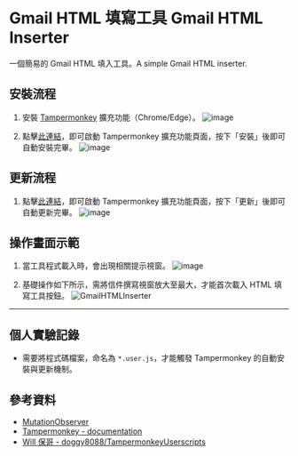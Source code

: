 # Gmail HTML 填寫工具 Gmail HTML Inserter

一個簡易的 Gmail HTML 填入工具。A simple Gmail HTML inserter.

## 安裝流程

1. 安裝 [Tampermonkey](https://chrome.google.com/webstore/detail/tampermonkey/dhdgffkkebhmkfjojejmpbldmpobfkfo) 擴充功能（Chrome/Edge）。
  ![image](https://user-images.githubusercontent.com/22278312/218531361-94cf8e49-1ece-4c9e-a252-a01277fca749.png)

2. 點擊[此連結](https://github.com/gandolfreddy/GmailHTMLInserter/raw/main/src/GmailHTMLInserter.user.js)，即可啟動 Tampermonkey 擴充功能頁面，按下「安裝」後即可自動安裝完畢。
  ![image](https://user-images.githubusercontent.com/22278312/218531414-9bd09939-94b7-4f4a-ac26-d9496aadf637.png)

## 更新流程

1. 點擊[此連結](https://github.com/gandolfreddy/GmailHTMLInserter/raw/main/src/GmailHTMLInserter.user.js)，即可啟動 Tampermonkey 擴充功能頁面，按下「更新」後即可自動更新完畢。
  ![image](https://user-images.githubusercontent.com/22278312/218531884-085ea33e-db99-4692-be6d-84c8c022a6b8.png)

## 操作畫面示範

1. 當工具程式載入時，會出現相關提示視窗。
  ![image](https://user-images.githubusercontent.com/22278312/218553502-8161d7a8-68cc-4069-9e99-af26a9b3b6f8.png)

2. 基礎操作如下所示，需將信件撰寫視窗放大至最大，才能首次載入 HTML 填寫工具按鈕。
  ![GmailHTMLInserter](https://user-images.githubusercontent.com/22278312/218556871-6b910310-0857-4102-ab80-ad41d8615510.gif)
---

## 個人實驗記錄

- 需要將程式碼檔案，命名為 `*.user.js`，才能觸發 Tampermonkey 的自動安裝與更新機制。

## 參考資料

- [MutationObserver](https://developer.mozilla.org/en-US/docs/Web/API/MutationObserver)
- [Tampermonkey - documentation](https://www.tampermonkey.net/documentation.php#meta:downloadURL)
- [Will 保哥 - doggy8088/TampermonkeyUserscripts](https://github.com/doggy8088/TampermonkeyUserscripts/)
